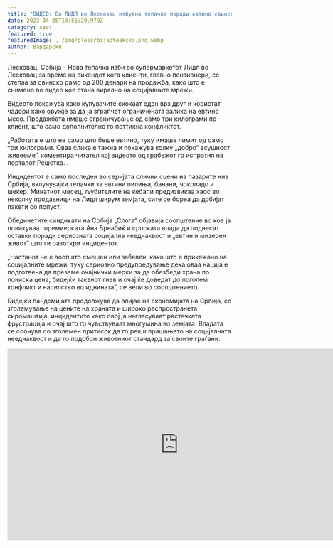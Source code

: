```yaml
---
title: "ВИДЕО: Во ЛИДЛ во Лесковац избувна тепачка поради евтино свинско"
date: 2023-04-05T14:56:29.979Z
category: свет
featured: true
featuredImage: ../img/plessrbijapteakcka.png.webp
author: Вардарски
---
```


Лесковац, Србија - Нова тепачка изби во супермаркетот Лидл во Лесковац за време на викендот кога клиенти, главно пензионери, се степаа за свинско рамо од 200 денари на продажба, како што е снимено во видео кое стана вирално на социјалните мрежи.

Видеото покажува како купувачите скокаат еден врз друг и користат чадори како оружје за да ја зграпчат ограничената залиха на евтино месо. Продажбата имаше ограничување од само три килограми по клиент, што само дополнително го поттикна конфликтот.

„Работата е што не само што беше евтино, туку имаше лимит од само три килограми. Оваа слика е тажна и покажува колку „добро“ всушност живееме“, коментира читател кој видеото од грабежот го испратил на порталот Решетка. .

Инцидентот е само последен во серијата слични сцени на пазарите низ Србија, вклучувајќи тепачки за евтини пилиња, банани, чоколадо и шеќер. Минатиот месец, љубителите на ќебапи предизвикаа хаос во неколку продавници на Лидл ширум земјата, сите се бореа да добијат пакети со попуст.

Обединетите синдикати на Србија „Слога“ објавија соопштение во кое ја повикуваат премиерката Ана Брнабиќ и српската влада да поднесат оставки поради сериозната социјална нееднаквост и „евтин и мизерен живот“ што ги разоткри инцидентот.

„Настанот не е воопшто смешен или забавен, како што е прикажано на социјалните мрежи, туку сериозно предупредување дека оваа нација е подготвена да преземе очајнички мерки за да обезбеди храна по пониска цена, бидејќи таквиот гнев и очај ќе доведат до поголем конфликт и насилство во иднината“, се вели во соопштението.

Бидејќи пандемијата продолжува да влијае на економијата на Србија, со зголемување на цените на храната и широко распространета сиромаштија, инцидентите како овој ја нагласуваат растечката фрустрација и очај што го чувствуваат многумина во земјата. Владата се соочува со зголемен притисок да го реши прашањето на социјалната нееднаквост и да го подобри животниот стандард за своите граѓани.

<iframe width="768" height="432" src="https://www.youtube.com/embed/CqXshRxCLb0" title="Lidl penzioneri i plećka na akciji - Leskovac" frameborder="0" allow="accelerometer; autoplay; clipboard-write; encrypted-media; gyroscope; picture-in-picture; web-share" allowfullscreen></iframe>
